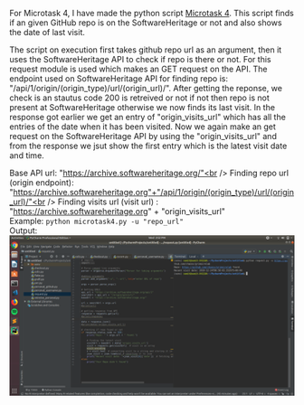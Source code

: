 
For Microtask 4, I have made the python script [Microtask 4](Microtask4.py). This script finds if an given GitHub repo is on the SoftwareHeritage or not and also shows the date of last visit.
<br />

The script on execution first takes github repo url as an argument, then it uses the SoftwareHeritage API to check if repo is there or not. For this request module is used which makes an GET request on the API. The endpoint used on SoftwareHeritage API for finding repo is: "/api/1/origin/(origin_type)/url/(origin_url)/". After getting the reponse, we check is an stautus code 200 is retreived or not if not then repo is not present at SoftwareHeritage otherwise we now finds its last visit. In the response got earlier we get an entry of "origin_visits_url" which has all the entries of the date when it has been visited. Now we again make an get request on the SoftwareHeritage API by using the "origin_visits_url" and from the response we jsut show the first entry which is the latest visit date and time.
<br />

Base API url: "https://archive.softwareheritage.org/"<br />
Finding repo url (origin endpoint): "https://archive.softwareheritage.org"+"/api/1/origin/(origin_type)/url/(origin_url)/"<br />
Finding visits url (visit url) : "https://archive.softwareheritage.org" + "origin_visits_url"
<br />
Example: ```python microtask4.py -u "repo_url"```
<br />
Output: 
![pic](Output4.png)